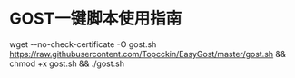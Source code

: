 # GOST一键脚本使用指南

wget --no-check-certificate -O gost.sh https://raw.githubusercontent.com/Topcckin/EasyGost/master/gost.sh && chmod +x gost.sh && ./gost.sh
